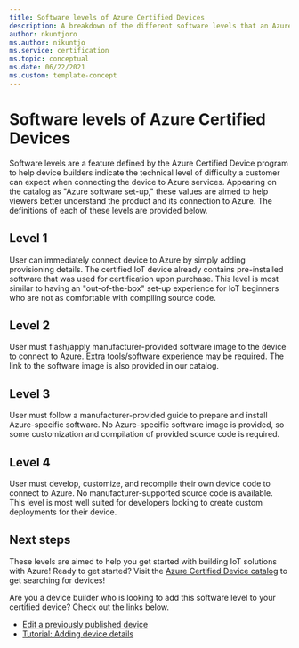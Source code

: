 ```yaml
---
title: Software levels of Azure Certified Devices
description: A breakdown of the different software levels that an Azure Certified Device may be classified as.
author: nkuntjoro
ms.author: nikuntjo
ms.service: certification
ms.topic: conceptual 
ms.date: 06/22/2021
ms.custom: template-concept 
---
```


# Software levels of Azure Certified Devices

Software levels are a feature defined by the Azure Certified Device program to help device builders indicate the technical level of difficulty a customer can expect when connecting the device to Azure services. Appearing on the catalog as "Azure software set-up," these values are aimed to help viewers better understand the product and its connection to Azure. The definitions of each of these levels are provided below.

## Level 1

User can immediately connect device to Azure by simply adding provisioning details. The certified IoT device already contains pre-installed software that was used for certification upon purchase. This level is most similar to having an "out-of-the-box" set-up experience for IoT beginners who are not as comfortable with compiling source code.

## Level 2

User must flash/apply manufacturer-provided software image to the device to connect to Azure. Extra tools/software experience may be required. The link to the software image is also provided in our catalog.

## Level 3

User must follow a manufacturer-provided guide to prepare and install Azure-specific software. No Azure-specific software image is provided, so some customization and compilation of provided source code is required.

## Level 4

User must develop, customize, and recompile their own device code to connect to Azure. No manufacturer-supported source code is available. This level is most well suited for developers looking to create custom deployments for their device.

## Next steps

These levels are aimed to help you get started with building IoT solutions with Azure! Ready to get started? Visit the [Azure Certified Device catalog](http://devicecatalog.azure.com) to get searching for devices!

Are you a device builder who is looking to add this software level to your certified device? Check out the links below.
- [Edit a previously published device](how-to-edit-published-device.md)
- [Tutorial: Adding device details](tutorial-02-adding-device-details.md)
